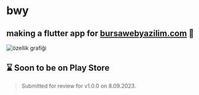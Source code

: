 # bwy
## making a flutter app for [bursawebyazilim.com](https://bursawebyazilim.com) 💚
![özellik grafiği](https://github.com/tugbadokumaci/bwy/assets/88103768/848fa775-b986-4b27-a752-3c88220036fe)

## ⌛ Soon to be on Play Store
> Submitted for review for v1.0.0 on 8.09.2023.

